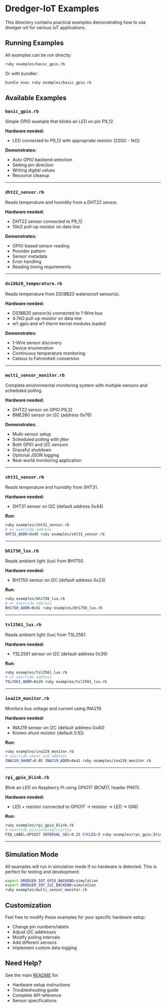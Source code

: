 # Dredger-IoT Examples

This directory contains practical examples demonstrating how to use dredger-iot for various IoT applications.

## Running Examples

All examples can be run directly:

```bash
ruby examples/basic_gpio.rb
```

Or with bundler:

```bash
bundle exec ruby examples/basic_gpio.rb
```

## Available Examples

### `basic_gpio.rb`
Simple GPIO example that blinks an LED on pin P9_12.

**Hardware needed:**
- LED connected to P9_12 with appropriate resistor (220Ω - 1kΩ)

**Demonstrates:**
- Auto GPIO backend selection
- Setting pin direction
- Writing digital values
- Resource cleanup

---

### `dht22_sensor.rb`
Reads temperature and humidity from a DHT22 sensor.

**Hardware needed:**
- DHT22 sensor connected to P9_12
- 10kΩ pull-up resistor on data line

**Demonstrates:**
- GPIO-based sensor reading
- Provider pattern
- Sensor metadata
- Error handling
- Reading timing requirements

---

### `ds18b20_temperature.rb`
Reads temperature from DS18B20 waterproof sensor(s).

**Hardware needed:**
- DS18B20 sensor(s) connected to 1-Wire bus
- 4.7kΩ pull-up resistor on data line
- w1-gpio and w1-therm kernel modules loaded

**Demonstrates:**
- 1-Wire sensor discovery
- Device enumeration
- Continuous temperature monitoring
- Celsius to Fahrenheit conversion

---

### `multi_sensor_monitor.rb`
Complete environmental monitoring system with multiple sensors and scheduled polling.

**Hardware needed:**
- DHT22 sensor on GPIO P9_12
- BME280 sensor on I2C (address 0x76)

**Demonstrates:**
- Multi-sensor setup
- Scheduled polling with jitter
- Both GPIO and I2C sensors
- Graceful shutdown
- Optional JSON logging
- Real-world monitoring application

---

### `sht31_sensor.rb`
Reads temperature and humidity from SHT31.

**Hardware needed:**
- SHT31 sensor on I2C (default address 0x44)

**Run:**
```bash
ruby examples/sht31_sensor.rb
# or override address
SHT31_ADDR=0x45 ruby examples/sht31_sensor.rb
```

---

### `bh1750_lux.rb`
Reads ambient light (lux) from BH1750.

**Hardware needed:**
- BH1750 sensor on I2C (default address 0x23)

**Run:**
```bash
ruby examples/bh1750_lux.rb
# or override address
BH1750_ADDR=0x5C ruby examples/bh1750_lux.rb
```

---

### `tsl2561_lux.rb`
Reads ambient light (lux) from TSL2561.

**Hardware needed:**
- TSL2561 sensor on I2C (default address 0x39)

**Run:**
```bash
ruby examples/tsl2561_lux.rb
# or override address
TSL2561_ADDR=0x29 ruby examples/tsl2561_lux.rb
```

---

### `ina219_monitor.rb`
Monitors bus voltage and current using INA219.

**Hardware needed:**
- INA219 sensor on I2C (default address 0x40)
- Known shunt resistor (default 0.1Ω)

**Run:**
```bash
ruby examples/ina219_monitor.rb
# override shunt and address
INA219_SHUNT=0.05 INA219_ADDR=0x41 ruby examples/ina219_monitor.rb
```

---

### `rpi_gpio_blink.rb`
Blink an LED on Raspberry Pi using GPIO17 (BCM17, header PIN11).

**Hardware needed:**
- LED + resistor connected to GPIO17 → resistor → LED → GND

**Run:**
```bash
ruby examples/rpi_gpio_blink.rb
# override pin/interval/cycles
PIN_LABEL=GPIO27 INTERVAL_SEC=0.25 CYCLES=5 ruby examples/rpi_gpio_blink.rb
```

---

## Simulation Mode

All examples will run in simulation mode if no hardware is detected. This is perfect for testing and development:

```bash
export DREDGER_IOT_GPIO_BACKEND=simulation
export DREDGER_IOT_I2C_BACKEND=simulation
ruby examples/multi_sensor_monitor.rb
```

## Customization

Feel free to modify these examples for your specific hardware setup:

- Change pin numbers/labels
- Adjust I2C addresses
- Modify polling intervals
- Add different sensors
- Implement custom data logging

## Need Help?

See the main [README](../README.md) for:
- Hardware setup instructions
- Troubleshooting guide
- Complete API reference
- Sensor specifications
